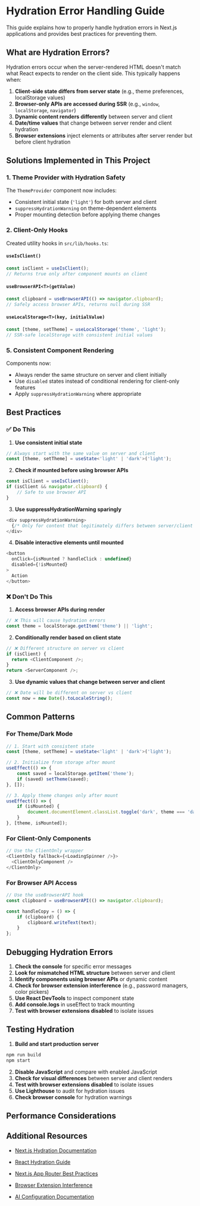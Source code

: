 # Hydration Error Handling Guide

This guide explains how to properly handle hydration errors in Next.js applications and provides best practices for preventing them.

## What are Hydration Errors?

Hydration errors occur when the server-rendered HTML doesn't match what React expects to render on the client side. This typically happens when:

1. **Client-side state differs from server state** (e.g., theme preferences, localStorage values)
2. **Browser-only APIs are accessed during SSR** (e.g., `window`, `localStorage`, `navigator`)
3. **Dynamic content renders differently** between server and client
4. **Date/time values** that change between server render and client hydration
5. **Browser extensions** inject elements or attributes after server render but before client hydration

## Solutions Implemented in This Project

### 1. Theme Provider with Hydration Safety

The `ThemeProvider` component now includes:

- Consistent initial state (`'light'`) for both server and client
- `suppressHydrationWarning` on theme-dependent elements
- Proper mounting detection before applying theme changes

### 2. Client-Only Hooks

Created utility hooks in `src/lib/hooks.ts`:

#### `useIsClient()`

```typescript
const isClient = useIsClient();
// Returns true only after component mounts on client
```

#### `useBrowserAPI<T>(getValue)`

```typescript
const clipboard = useBrowserAPI(() => navigator.clipboard);
// Safely access browser APIs, returns null during SSR
```

#### `useLocalStorage<T>(key, initialValue)`

```typescript
const [theme, setTheme] = useLocalStorage('theme', 'light');
// SSR-safe localStorage with consistent initial values
```

### 5. Consistent Component Rendering

Components now:

- Always render the same structure on server and client initially
- Use `disabled` states instead of conditional rendering for client-only features
- Apply `suppressHydrationWarning` where appropriate

## Best Practices

### ✅ Do This

1. **Use consistent initial state**

```typescript
// Always start with the same value on server and client
const [theme, setTheme] = useState<'light' | 'dark'>('light');
```

2. **Check if mounted before using browser APIs**

```typescript
const isClient = useIsClient();
if (isClient && navigator.clipboard) {
	// Safe to use browser API
}
```

3. **Use suppressHydrationWarning sparingly**

```typescript
<div suppressHydrationWarning>
  {/* Only for content that legitimately differs between server/client */}
</div>
```

4. **Disable interactive elements until mounted**

```typescript
<button
  onClick={isMounted ? handleClick : undefined}
  disabled={!isMounted}
>
  Action
</button>
```

### ❌ Don't Do This

1. **Access browser APIs during render**

```typescript
// ❌ This will cause hydration errors
const theme = localStorage.getItem('theme') || 'light';
```

2. **Conditionally render based on client state**

```typescript
// ❌ Different structure on server vs client
if (isClient) {
  return <ClientComponent />;
}
return <ServerComponent />;
```

3. **Use dynamic values that change between server and client**

```typescript
// ❌ Date will be different on server vs client
const now = new Date().toLocaleString();
```

## Common Patterns

### For Theme/Dark Mode

```typescript
// 1. Start with consistent state
const [theme, setTheme] = useState<'light' | 'dark'>('light');

// 2. Initialize from storage after mount
useEffect(() => {
	const saved = localStorage.getItem('theme');
	if (saved) setTheme(saved);
}, []);

// 3. Apply theme changes only after mount
useEffect(() => {
	if (isMounted) {
		document.documentElement.classList.toggle('dark', theme === 'dark');
	}
}, [theme, isMounted]);
```

### For Client-Only Components

```typescript
// Use the ClientOnly wrapper
<ClientOnly fallback={<LoadingSpinner />}>
  <ClientOnlyComponent />
</ClientOnly>
```

### For Browser API Access

```typescript
// Use the useBrowserAPI hook
const clipboard = useBrowserAPI(() => navigator.clipboard);

const handleCopy = () => {
	if (clipboard) {
		clipboard.writeText(text);
	}
};
```

## Debugging Hydration Errors

1. **Check the console** for specific error messages
2. **Look for mismatched HTML structure** between server and client
3. **Identify components using browser APIs** or dynamic content
4. **Check for browser extension interference** (e.g., password managers, color pickers)
5. **Use React DevTools** to inspect component state
6. **Add console.logs** in useEffect to track mounting
7. **Test with browser extensions disabled** to isolate issues

## Testing Hydration

1. **Build and start production server**

```bash
npm run build
npm start
```

2. **Disable JavaScript** and compare with enabled JavaScript
3. **Check for visual differences** between server and client renders
4. **Test with browser extensions disabled** to isolate issues
5. **Use Lighthouse** to audit for hydration issues
6. **Check browser console** for hydration warnings

## Performance Considerations

## Additional Resources

- [Next.js Hydration Documentation](https://nextjs.org/docs/messages/react-hydration-error)
- [React Hydration Guide](https://react.dev/reference/react-dom/hydrate)
- [Next.js App Router Best Practices](https://nextjs.org/docs/app/building-your-application)
- [Browser Extension Interference](https://developer.mozilla.org/en-US/docs/Web/API/Element/suppressHydrationWarning)

- [AI Configuration Documentation](./AI_CONFIGURATION.md)
